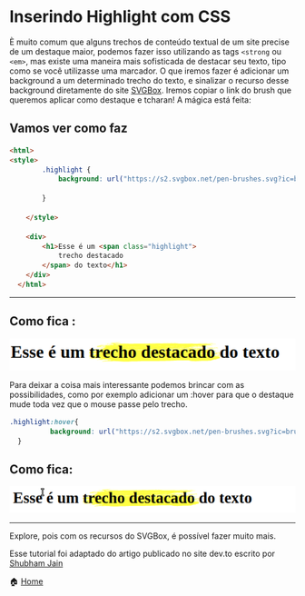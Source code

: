 
# Inserindo Highlight com CSS
È muito comum que alguns trechos de conteúdo textual de um site precise de um destaque maior, podemos fazer isso utilizando as tags ```<strong``` ou ```<em>```, mas existe uma maneira mais sofisticada de destacar seu texto, tipo como se você utilizasse uma marcador. O que iremos fazer é adicionar um background a um determinado trecho do texto, e sinalizar o recurso desse background diretamente do site [SVGBox](https://svgbox.net/). Iremos copiar o link do brush que queremos aplicar como destaque e tcharan! A mágica está feita:
## Vamos ver como faz
```html
<html>
<style>
        .highlight {
            background: url("https://s2.svgbox.net/pen-brushes.svg?ic=brush-5&color=ffff43 " );
            
        }
        
    </style>
    
    <div>
        <h1>Esse é um <span class="highlight">
            trecho destacado
        </span> do texto</h1>
    </div>
  </html>
 ```
 ---
  ## Como fica :
  ![](https://github.com/Evaldo-comp/CSS-Tutoriais/blob/main/Highlight/print-css.png)
  
  Para deixar a coisa mais interessante podemos brincar com as possibilidades, como por exemplo adicionar um :hover para que o destaque mude toda vez que o mouse passe pelo trecho.
  
  ```CSS
  .highlight:hover{
            background: url("https://s2.svgbox.net/pen-brushes.svg?ic=brush-7&color=f33343 " );
    }
   ```
   ## Como fica:
   ![](https://github.com/Evaldo-comp/CSS-Tutoriais/blob/main/Highlight/hover.gif)
   
   ---
   
   Explore, pois com os recursos do SVGBox, é possível fazer muito mais. 
   
   Esse tutorial foi adaptado do artigo publicado no site dev.to escrito por [Shubham Jain](https://github.com/shubhamjain)
   
  :house: [Home](https://github.com/Evaldo-comp/CSS-Tutoriais/blob/main/README.md)  
    
